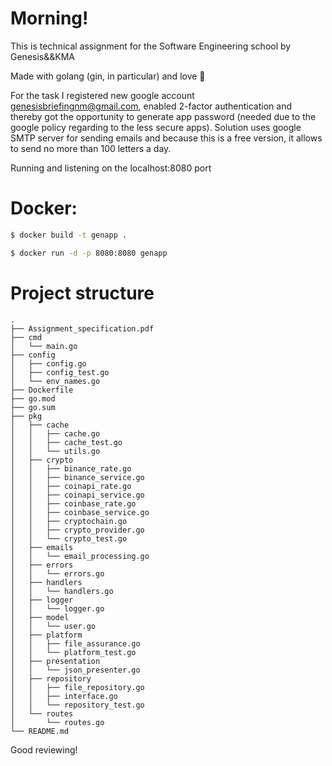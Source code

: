 # Morning!

This is technical assignment for the Software Engineering school by Genesis&&KMA

Made with golang (gin, in particular) and love 🤗

For the task I registered new google account genesisbriefingnm@gmail.com, enabled 2-factor authentication and thereby got the opportunity to generate app password (needed due to the google policy regarding to the less secure apps).
Solution uses google SMTP server for sending emails and because this is a free version, it allows to send no more than 100 letters a day.

Running and listening on the localhost:8080 port 

# Docker: 
```bash
$ docker build -t genapp .

$ docker run -d -p 8080:8080 genapp
```


# Project structure
```
.
├── Assignment_specification.pdf
├── cmd
│   └── main.go
├── config
│   ├── config.go
│   ├── config_test.go
│   └── env_names.go
├── Dockerfile
├── go.mod
├── go.sum
├── pkg
│   ├── cache
│   │   ├── cache.go
│   │   ├── cache_test.go
│   │   └── utils.go
│   ├── crypto
│   │   ├── binance_rate.go
│   │   ├── binance_service.go
│   │   ├── coinapi_rate.go
│   │   ├── coinapi_service.go
│   │   ├── coinbase_rate.go
│   │   ├── coinbase_service.go
│   │   ├── cryptochain.go
│   │   ├── crypto_provider.go
│   │   └── crypto_test.go
│   ├── emails
│   │   └── email_processing.go
│   ├── errors
│   │   └── errors.go
│   ├── handlers
│   │   └── handlers.go
│   ├── logger
│   │   └── logger.go
│   ├── model
│   │   └── user.go
│   ├── platform
│   │   ├── file_assurance.go
│   │   └── platform_test.go
│   ├── presentation
│   │   └── json_presenter.go
│   ├── repository
│   │   ├── file_repository.go
│   │   ├── interface.go
│   │   └── repository_test.go
│   └── routes
│       └── routes.go
└── README.md

```
Good reviewing!
